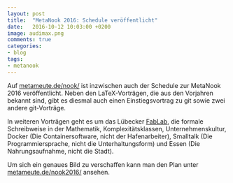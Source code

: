 ```yaml
---
layout: post
title:  "MetaNook 2016: Schedule veröffentlicht"
date:   2016-10-12 10:03:00 +0200
image: audimax.png
comments: true
categories:
- blog
tags:
- metanook
---
```

Auf [metameute.de/nook/](http://metameute.de/nook2016/) ist inzwischen auch der Schedule zur MetaNook 2016 veröffentlicht. Neben den LaTeX-Vorträgen, die aus den Vorjahren bekannt sind, gibt es diesmal auch einen Einstiegsvortrag zu git sowie zwei andere git-Vorträge.
<!--more-->
In weiteren Vorträgen geht es um das Lübecker [FabLab](http://forum.fablab-luebeck.de/), die formale Schreibweise in der Mathematik, Komplexitätsklassen, Unternehmenskultur, Docker (Die Containersoftware, nicht der Hafenarbeiter), Smalltalk (Die Programmiersprache, nicht die Unterhaltungsform) und Essen (Die Nahrungsaufnahme, nicht die Stadt).

Um sich ein genaues Bild zu verschaffen kann man den Plan unter [metameute.de/nook2016/](http://metameute.de/nook2016/) ansehen.
